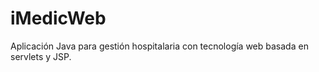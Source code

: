 iMedicWeb
=========

Aplicación Java para gestión hospitalaria con tecnología web basada en servlets y JSP.
